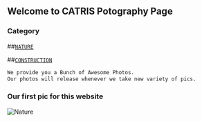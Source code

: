 ## Welcome to CATRIS Potography Page

### Category
##[```NATURE```](/catrisphotography/nature.html)

##[```CONSTRUCTION```](/catrisphotography/construction.html)

```markdown
We provide you a Bunch of Awesome Photos.
Our photos will release whenever we take new variety of pics.
```

### Our first pic for this website

![Nature](/catrisphotography/PicsArt_08-26-06.50.53.jpg)


